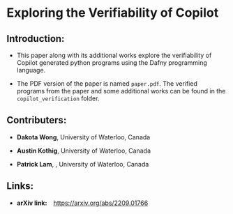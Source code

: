 # Exploring the Verifiability of Copilot

## Introduction:

- This paper along with its additional works explore the verifiability of Copilot generated python programs using the Dafny programming language.

- The PDF version of the paper is named `paper.pdf`. The verified programs from the paper and some additional works can be found in the `copilot_verification` folder.

## Contributers:

- **Dakota Wong**, University of Waterloo, Canada

- **Austin Kothig**, University of Waterloo, Canada

- **Patrick Lam**, , University of Waterloo, Canada

## Links:

- **arXiv link:** &ensp; https://arxiv.org/abs/2209.01766 